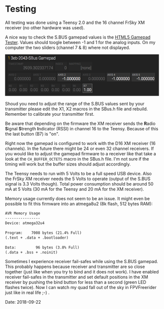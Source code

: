 # Testing

All testing was done using a Teensy 2.0 and the 16 channel FrSky XM receiver (no other hardware was used).

A nice way to check the S.BUS gamepad values is the [HTML5 Gamepad Tester](http://html5gamepad.com/). Values should toogle between -1 and 1 for the analog inputs. On my computer the two sliders (channel 7 & 8) where not displayed.

![image](images/HTML5Gamepad.png)

Shoud you need to adjust the range of the S.BUS values sent by your transmitter please edit the X1, X2 macros in the SBus.h file and rebuild. Remember to calibrate your transmitter first.

Be aware that depending on the firmware the XM receiver sends the **R**adio **S**ignal **S**trength **I**ndicator (RSSI) in channel 16 to the Teensy. Because of this the last button (B7) is "on".

Right now the gamepad is configured to work with the D16 XM receiver (16 channels). In the future there might be 24 or even 32 channel receivers. If you would like to adjust the gamepad firmware to a receiver like that take a look at the `CH_BUFFER_OCTETS` macro in the SBus.h file. I'm not sure if the timing will work but the buffer sizes should adjust accordingly.  

The Teensy needs to run with 5 Volts to be a full speed USB device. Also the FrSky XM receiver needs the 5 Volts to operate (output of the S.BUS signal is 3.3 Volts though). Total power consumption should be around 50 mA at 5 Volts (30 mA for the Teensy and 20 mA for the XM receiver).

Memory usage currently does not seem to be an issue. It might even be possible to fit this firmware into an atmega8u2 (8k flash, 512 bytes RAM):

```
AVR Memory Usage
----------------
Device: atmega32u4

Program:    7008 bytes (21.4% Full)
(.text + .data + .bootloader)

Data:         96 bytes (3.8% Full)
(.data + .bss + .noinit)
```

Sometimes I experience receiver fail-safes while using the S.BUS gamepad. This probably happens because receiver and transmitter are so close together (just like when you try to bind and it does not work). I have enabled receiver fail-safes in the transmitter and set default positions in the XM receiver by pushing the bind button for less than a second (green LED flashes twice). Now I can watch my quad fall out of the sky in FPVFreerider just like in real life ;-) .

Date: 2018-09-22

